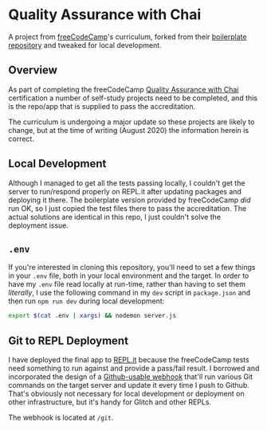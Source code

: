 # Quality Assurance with Chai

A project from [freeCodeCamp](https://www.freecodecamp.org/)'s curriculum, forked from their [boilerplate repository](https://github.com/freeCodeCamp/boilerplate-mochachai/) and tweaked for local development.

## Overview

As part of completing the freeCodeCamp [Quality Assurance with Chai](https://www.freecodecamp.org/learn/quality-assurance/quality-assurance-and-testing-with-chai) certification a number of self-study projects need to be completed, and this is the repo/app that is supplied to pass the accreditation.

The curriculum is undergoing a major update so these projects are likely to change, but at the time of writing (August 2020) the information herein is correct.

## Local Development

Although I managed to get all the tests passing locally, I couldn't get the server to run/respond properly on REPL.it after updating packages and deploying it there. The boilerplate version provided by freeCodeCamp _did_ run OK, so I just copied the test files there to pass the accreditation. The actual solutions are identical in this repo, I just couldn't solve the deployment issue.

## `.env`

If you're interested in cloning this repository, you'll need to set a few things in your `.env` file, both in your local environment and the target. In order to have my `.env` file read locally at run-time, rather than having to set them _literally_, I use the following command in my `dev` script in `package.json` and then run `npm run dev` during local development:

~~~sh
export $(cat .env | xargs) && nodemon server.js
~~~

## Git to REPL Deployment

I have deployed the final app to [REPL.it](https://repl.it/) because the freeCodeCamp tests need something to run against and provide a pass/fail result. I borrowed and incorporated the design of a [Github-usable webhook](https://github.com/nmcardoso/glitch-github-sync/) that'll run various Git commands on the target server and update it every time I push to Github. That's obviously not necessary for local development or deployment on other infrastructure, but it's handy for Glitch and other REPLs.

The webhook is located at `/git`.

